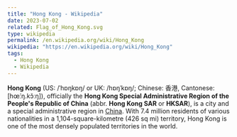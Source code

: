```yaml
---
title: "Hong Kong - Wikipedia"
date: 2023-07-02
related: Flag_of_Hong_Kong.svg
type: wikipedia
permalink: /en.wikipedia.org/wiki/Hong_Kong
wikipedia: "https://en.wikipedia.org/wiki/Hong_Kong"
tags:
  - Hong Kong
  - Wikipedia
---
```

**Hong Kong** (US: /ˈhɒŋkɒŋ/ or UK: /hɒŋˈkɒŋ/; Chinese: 香港, Cantonese: [hœ́ːŋ.kɔ̌ːŋ]), officially the **Hong Kong Special Administrative Region of the People's Republic of China** (abbr. **Hong Kong SAR** or **HKSAR**), is a city and a special administrative region in [China](/en.wikipedia.org/wiki/China). With 7.4 million residents of various nationalities in a 1,104-square-kilometre (426 sq mi) territory, Hong Kong is one of the most densely populated territories in the world.